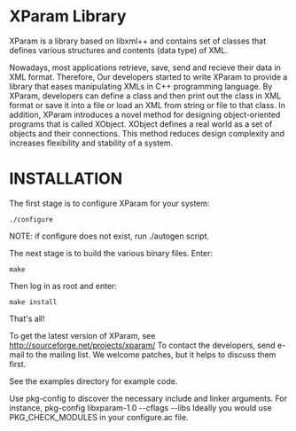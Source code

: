 XParam Library
==============

XParam is a library based on libxml++ and contains set of classes that defines
various structures and contents (data type) of XML.

Nowadays, most applications retrieve, save, send and recieve their data in XML
format. Therefore, Our developers started to write XParam to provide a library
that eases manipulating XMLs in C++ programming language. By XParam, developers
can define a class and then print out the class in XML format or save it into a
file or load an XML from string or file to that class.
In addition, XParam introduces a novel method for designing object-oriented
programs that is called XObject. XObject defines a real world as a set of
objects and their connections. This method reduces design complexity and
increases flexibility and stability of a system.

INSTALLATION
============

The first stage is to configure XParam for your system:

	./configure

NOTE: if configure does not exist, run ./autogen script.

The next stage is to build the various binary files. Enter:

	make

Then log in as root and enter:

	make install

That's all!

To get the latest version of XParam, see
http://sourceforge.net/projects/xparam/
To contact the developers, send e-mail to the mailing list. We welcome patches,
but it helps to discuss them first.

See the examples directory for example code.

Use pkg-config to discover the necessary include and linker arguments. For
instance,
  pkg-config libxparam-1.0 --cflags --libs
Ideally you would use PKG_CHECK_MODULES in your configure.ac file.
